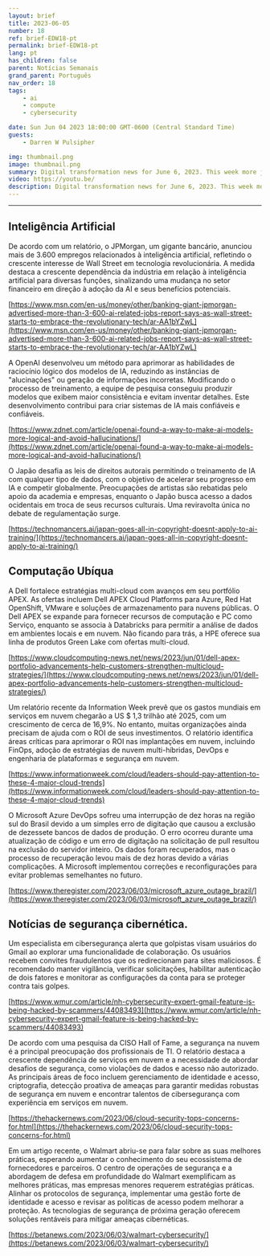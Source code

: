 ```yaml
---
layout: brief
title: 2023-06-05
number: 18
ref: brief-EDW18-pt
permalink: brief-EDW18-pt
lang: pt
has_children: false
parent: Notícias Semanais
grand_parent: Português
nav_order: 18
tags:
    - ai
    - compute
    - cybersecurity

date: Sun Jun 04 2023 18:00:00 GMT-0600 (Central Standard Time)
guests:
    - Darren W Pulsipher

img: thumbnail.png
image: thumbnail.png
summary: Digital transformation news for June 6, 2023. This week more jobs in AI, major cyber security breaches, and cloud technology best practices.
video: https://youtu.be/
description: Digital transformation news for June 6, 2023. This week more jobs in AI, major cyber security breaches, and cloud technology best practices.
---
```






---

## Inteligência Artificial

De acordo com um relatório, o JPMorgan, um gigante bancário, anunciou mais de 3.600 empregos relacionados à inteligência artificial, refletindo o crescente interesse de Wall Street em tecnologia revolucionária. A medida destaca a crescente dependência da indústria em relação à inteligência artificial para diversas funções, sinalizando uma mudança no setor financeiro em direção à adoção da AI e seus benefícios potenciais.

[https://www.msn.com/en-us/money/other/banking-giant-jpmorgan-advertised-more-than-3-600-ai-related-jobs-report-says-as-wall-street-starts-to-embrace-the-revolutionary-tech/ar-AA1bYZwL](https://www.msn.com/en-us/money/other/banking-giant-jpmorgan-advertised-more-than-3-600-ai-related-jobs-report-says-as-wall-street-starts-to-embrace-the-revolutionary-tech/ar-AA1bYZwL)

A OpenAI desenvolveu um método para aprimorar as habilidades de raciocínio lógico dos modelos de IA, reduzindo as instâncias de "alucinações" ou geração de informações incorretas. Modificando o processo de treinamento, a equipe de pesquisa conseguiu produzir modelos que exibem maior consistência e evitam inventar detalhes. Este desenvolvimento contribui para criar sistemas de IA mais confiáveis e confiáveis.

[https://www.zdnet.com/article/openai-found-a-way-to-make-ai-models-more-logical-and-avoid-hallucinations/](https://www.zdnet.com/article/openai-found-a-way-to-make-ai-models-more-logical-and-avoid-hallucinations/)

O Japão desafia as leis de direitos autorais permitindo o treinamento de IA com qualquer tipo de dados, com o objetivo de acelerar seu progresso em IA e competir globalmente. Preocupações de artistas são rebatidas pelo apoio da academia e empresas, enquanto o Japão busca acesso a dados ocidentais em troca de seus recursos culturais. Uma reviravolta única no debate de regulamentação surge.

[https://technomancers.ai/japan-goes-all-in-copyright-doesnt-apply-to-ai-training/](https://technomancers.ai/japan-goes-all-in-copyright-doesnt-apply-to-ai-training/)

## Computação Ubíqua

A Dell fortalece estratégias multi-cloud com avanços em seu portfólio APEX. As ofertas incluem Dell APEX Cloud Platforms para Azure, Red Hat OpenShift, VMware e soluções de armazenamento para nuvens públicas. O Dell APEX se expande para fornecer recursos de computação e PC como Serviço, enquanto se associa à Databricks para permitir a análise de dados em ambientes locais e em nuvem. Não ficando para trás, a HPE oferece sua linha de produtos Green Lake com ofertas multi-cloud.

[https://www.cloudcomputing-news.net/news/2023/jun/01/dell-apex-portfolio-advancements-help-customers-strengthen-multicloud-strategies/](https://www.cloudcomputing-news.net/news/2023/jun/01/dell-apex-portfolio-advancements-help-customers-strengthen-multicloud-strategies/)

Um relatório recente da Information Week prevê que os gastos mundiais em serviços em nuvem chegarão a US $ 1,3 trilhão até 2025, com um crescimento de cerca de 16,9%. No entanto, muitas organizações ainda precisam de ajuda com o ROI de seus investimentos. O relatório identifica áreas críticas para aprimorar o ROI nas implantações em nuvem, incluindo FinOps, adoção de estratégias de nuvem multi-híbridas, DevOps e engenharia de plataformas e segurança em nuvem.

[https://www.informationweek.com/cloud/leaders-should-pay-attention-to-these-4-major-cloud-trends](https://www.informationweek.com/cloud/leaders-should-pay-attention-to-these-4-major-cloud-trends)

O Microsoft Azure DevOps sofreu uma interrupção de dez horas na região sul do Brasil devido a um simples erro de digitação que causou a exclusão de dezessete bancos de dados de produção. O erro ocorreu durante uma atualização de código e um erro de digitação na solicitação de pull resultou na exclusão do servidor inteiro. Os dados foram recuperados, mas o processo de recuperação levou mais de dez horas devido a várias complicações. A Microsoft implementou correções e reconfigurações para evitar problemas semelhantes no futuro.

[https://www.theregister.com/2023/06/03/microsoft_azure_outage_brazil/](https://www.theregister.com/2023/06/03/microsoft_azure_outage_brazil/)

## Notícias de segurança cibernética.

Um especialista em cibersegurança alerta que golpistas visam usuários do Gmail ao explorar uma funcionalidade de colaboração. Os usuários recebem convites fraudulentos que os redirecionam para sites maliciosos. É recomendado manter vigilância, verificar solicitações, habilitar autenticação de dois fatores e monitorar as configurações da conta para se proteger contra tais golpes.

[https://www.wmur.com/article/nh-cybersecurity-expert-gmail-feature-is-being-hacked-by-scammers/44083493](https://www.wmur.com/article/nh-cybersecurity-expert-gmail-feature-is-being-hacked-by-scammers/44083493)

De acordo com uma pesquisa da CISO Hall of Fame, a segurança na nuvem é a principal preocupação dos profissionais de TI. O relatório destaca a crescente dependência de serviços em nuvem e a necessidade de abordar desafios de segurança, como violações de dados e acesso não autorizado. As principais áreas de foco incluem gerenciamento de identidade e acesso, criptografia, detecção proativa de ameaças para garantir medidas robustas de segurança em nuvem e encontrar talentos de cibersegurança com experiência em serviços em nuvem.

[https://thehackernews.com/2023/06/cloud-security-tops-concerns-for.html](https://thehackernews.com/2023/06/cloud-security-tops-concerns-for.html)

Em um artigo recente, o Walmart abriu-se para falar sobre as suas melhores práticas, esperando aumentar o conhecimento do seu ecossistema de fornecedores e parceiros. O centro de operações de segurança e a abordagem de defesa em profundidade do Walmart exemplificam as melhores práticas, mas empresas menores requerem estratégias práticas. Alinhar os protocolos de segurança, implementar uma gestão forte de identidade e acesso e revisar as políticas de acesso podem melhorar a proteção. As tecnologias de segurança de próxima geração oferecem soluções rentáveis para mitigar ameaças cibernéticas.

[https://betanews.com/2023/06/03/walmart-cybersecurity/](https://betanews.com/2023/06/03/walmart-cybersecurity/)


